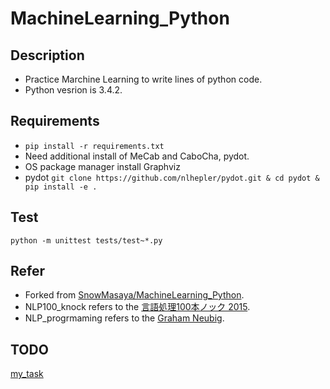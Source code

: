 # MachineLearning_Python

## Description
* Practice Marchine Learning to write lines of python code.
* Python vesrion is 3.4.2.

##  Requirements
* `pip install -r requirements.txt`
* Need additional install of MeCab and CaboCha, pydot.  
* OS package manager install Graphviz
* pydot 
`git clone https://github.com/nlhepler/pydot.git & cd pydot & pip install -e .`

## Test
`python -m unittest tests/test~*.py`

## Refer
* Forked from [SnowMasaya/MachineLearning_Python](https://github.com/SnowMasaya/MachineLearning_Python).
* NLP100_knock refers to the [言語処理100本ノック 2015](http://www.cl.ecei.tohoku.ac.jp/nlp100/).
* NLP_progrmaming refers to the [Graham Neubig](http://www.phontron.com/teaching.php?lang=ja).

## TODO
[my_task](https://github.com/Nirperm/MachineLearning_Python/issues/1)
